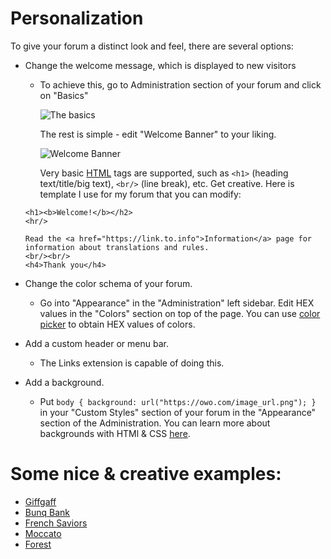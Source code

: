 # Personalization

To give your forum a distinct look and feel, there are several options:

- Change the welcome message, which is displayed to new visitors
  - To achieve this, go to Administration section of your forum and click on "Basics"
  
    ![The basics](https://cdn.discordapp.com/attachments/585143304467906581/699554932369653780/unknown.png)
    
    The rest is simple - edit "Welcome Banner" to your liking.
    
    ![Welcome Banner](https://cdn.discordapp.com/attachments/585143304467906581/699555483152941096/unknown.png)
    
    Very basic [HTML](https://www.w3schools.com/TAGS/default.ASP) tags are supported, such as `<h1>` (heading text/title/big text), `<br/>` (line break), etc. 
    Get creative. Here is template I use for my forum that you can modify:
    
  ```
  <h1><b>Welcome!</b></h2>
  <hr/>

  Read the <a href="https://link.to.info">Information</a> page for information about translations and rules.
  <br/><br/>
  <h4>Thank you</h4>
  ```
- Change the color schema of your forum.
  - Go into "Appearance" in the "Administration" left sidebar. Edit HEX values in the "Colors" section on top of the page. You can use [color picker](https://www.google.com/search?q=color+picker) to obtain HEX values of colors.
- Add a custom header or menu bar.
  - The Links extension is capable of doing this.
- Add a background.
  - Put `body { background: url("https://owo.com/image_url.png"); }` in your "Custom Styles" section of your forum in the "Appearance" section of the Administration. You can learn more about backgrounds with HTMl & CSS [here](https://www.w3schools.com/cssref/css3_pr_background.asp).


# Some nice & creative examples:

- [Giffgaff](https://community.giffgaff.com//)
- [Bunq Bank](https://together.bunq.com/)
- [French Saviors](https://frenchsaviors.freeflarum.com/)
- [Moccato](https://moccato.de/)
- [Forest](https://forest.freeflarum.com/)
